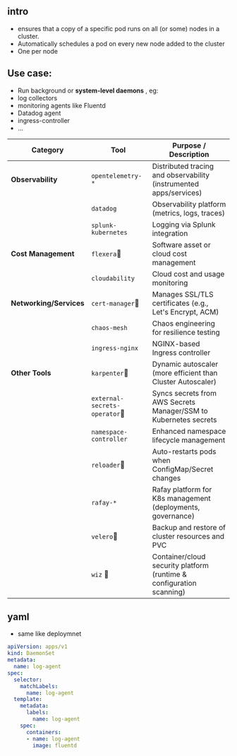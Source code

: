 ## intro
-  ensures that a copy of a specific pod runs on all (or some) nodes in a cluster.
- Automatically schedules a pod on every new node added to the cluster
- One per node

## Use case: 
- Run background or **system-level daemons** , eg:
- log collectors
- monitoring agents like Fluentd 
- Datadog agent
- ingress-controller
- ...

| **Category**            | **Tool**                     | **Purpose / Description**                                            |
| ----------------------- |------------------------------|----------------------------------------------------------------------|
| **Observability**       | `opentelemetry-*`            | Distributed tracing and observability (instrumented apps/services)   |
|                         | `datadog`                    | Observability platform (metrics, logs, traces)                       |
|                         | `splunk-kubernetes`          | Logging via Splunk integration                                       |
| **Cost Management**     | `flexera`🔸                    | Software asset or cloud cost management                              |
|                         | `cloudability`               | Cloud cost and usage monitoring                                      |
| **Networking/Services** | `cert-manager`🔸             | Manages SSL/TLS certificates (e.g., Let's Encrypt, ACM)              |
|                         | `chaos-mesh`                 | Chaos engineering for resilience testing                             |
|                         | `ingress-nginx`              | NGINX-based Ingress controller                                       |
| **Other Tools**         | `karpenter`🔸                | Dynamic autoscaler (more efficient than Cluster Autoscaler)          |
|                         | `external-secrets-operator`🔸  | Syncs secrets from AWS Secrets Manager/SSM to Kubernetes secrets     |
|                         | `namespace-controller`       | Enhanced namespace lifecycle management                              |
|                         | `reloader`🔸                   | Auto-restarts pods when ConfigMap/Secret changes                     |
|                         | `rafay-*`                    | Rafay platform for K8s management (deployments, governance)          |
|                         | `velero`🔸                     | Backup and restore of cluster resources and PVC                      |
|                         | `wiz` 🔸                     | Container/cloud security platform (runtime & configuration scanning) |

## yaml 
- same like deploymnet

```yaml
apiVersion: apps/v1
kind: DaemonSet
metadata:
  name: log-agent
spec:
  selector:
    matchLabels:
      name: log-agent
  template:
    metadata:
      labels:
        name: log-agent
    spec:
      containers:
      - name: log-agent
        image: fluentd

```